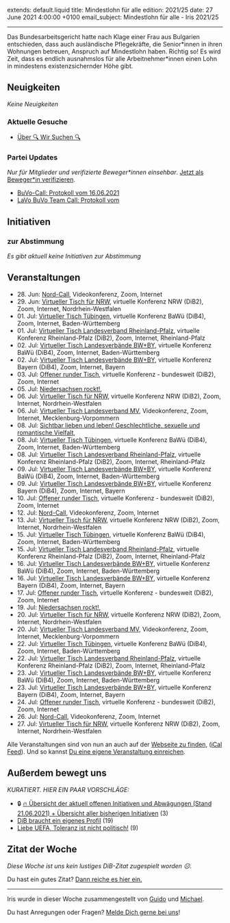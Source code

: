 
extends: default.liquid
title: Mindestlohn für alle
edition: 2021/25
date: 27 June 2021 4:00:00 +0100
email_subject: Mindestlohn für alle - Iris 2021/25

---
Das Bundesarbeitsgericht hatte nach Klage einer Frau aus Bulgarien entschieden, dass auch ausländische Pflegekräfte, die Senior\*innen in ihren Wohnungen betreuen, Anspruch auf Mindestlohn haben.
Richtig so! Es wird Zeit, dass es endlich ausnahmslos für alle Arbeitnehmer\*innen einen Lohn in mindestens existenzsichernder Höhe gibt.

## Neuigkeiten

_Keine Neuigkeiten_

### Aktuelle Gesuche

 - [Über 🔍 Wir Suchen 🔍](https://marktplatz.dib.de/t/ueber-wir-suchen/8837)

### Partei Updates

_Nur für Mitglieder und verifizierte Beweger\*innen einsehbar_. [Jetzt als Beweger\*in verifizieren](https://dib.de/bewegerin-werden/).

 - [BuVo-Call: Protokoll vom 16.06.2021](https://marktplatz.dib.de/t/buvo-call-protokoll-vom-16-06-2021/38294)
 - [LaVo BuVo Team Call: Protokoll vom](https://marktplatz.dib.de/t/lavo-buvo-team-call-protokoll-vom/38293)

## Initiativen

### zur Abstimmung
_Es gibt aktuell keine Initiativen zur Abstimmung_

## Veranstaltungen

 - 28.&nbsp;Jun: [Nord-Call](https://dib.de/veranstaltungen/nord-call-2021-06-28/), Videokonferenz, Zoom, Internet
 - 29.&nbsp;Jun: [Virtueller Tisch für NRW](https://dib.de/veranstaltungen/virtueller-tisch-landesverbaende-bwby-2021-06-29/), virtuelle Konferenz NRW (DiB2), Zoom, Internet, Nordrhein-Westfalen
 - 01.&nbsp;Jul: [Virtueller Tisch Tübingen](https://dib.de/veranstaltungen/virtueller-tisch-tuebingen-2021-07-01/), virtuelle Konferenz BaWü (DiB4), Zoom, Internet, Baden-Württemberg
 - 01.&nbsp;Jul: [Virtueller Tisch Landesverband Rheinland-Pfalz](https://dib.de/veranstaltungen/virtueller-tisch-landesverband-rheinland-pfalz-2021-07-01/), virtuelle Konferenz Rheinland-Pfalz (DiB2), Zoom, Internet, Rheinland-Pfalz
 - 02.&nbsp;Jul: [Virtueller Tisch Landesverbände BW+BY](https://dib.de/veranstaltungen/virtueller-tisch-landesverbaende-bwby-3-2021-07-02/), virtuelle Konferenz BaWü (DiB4), Zoom, Internet, Baden-Württemberg
 - 02.&nbsp;Jul: [Virtueller Tisch Landesverbände BW+BY](https://dib.de/veranstaltungen/virtueller-tisch-landesverbaende-bwby-2-2021-07-02/), virtuelle Konferenz Bayern (DiB4), Zoom, Internet, Bayern
 - 03.&nbsp;Jul: [Offener runder Tisch](https://dib.de/veranstaltungen/offener-runder-tisch-2021-07-03/), virtuelle Konferenz - bundesweit (DiB2), Zoom, Internet
 - 05.&nbsp;Jul: [Niedersachsen rockt!](https://dib.de/veranstaltungen/niedersachsen-call-2021-07-05/), 
 - 06.&nbsp;Jul: [Virtueller Tisch für NRW](https://dib.de/veranstaltungen/virtueller-tisch-landesverbaende-bwby-2021-07-06/), virtuelle Konferenz NRW (DiB2), Zoom, Internet, Nordrhein-Westfalen
 - 06.&nbsp;Jul: [Virtueller Tisch Landesverband MV](https://dib.de/veranstaltungen/mv-call-2021-07-06/), Videokonferenz, Zoom, Internet, Mecklenburg-Vorpommern
 - 08.&nbsp;Jul: [Sichtbar lieben und leben! Geschlechtliche, sexuelle und romantische Vielfalt](https://dib.de/veranstaltungen/sichtbar-lieben-und-leben-geschlechtliche-sexuelle-und-romantische-vielfalt/), 
 - 08.&nbsp;Jul: [Virtueller Tisch Tübingen](https://dib.de/veranstaltungen/virtueller-tisch-tuebingen-2021-07-08/), virtuelle Konferenz BaWü (DiB4), Zoom, Internet, Baden-Württemberg
 - 08.&nbsp;Jul: [Virtueller Tisch Landesverband Rheinland-Pfalz](https://dib.de/veranstaltungen/virtueller-tisch-landesverband-rheinland-pfalz-2021-07-08/), virtuelle Konferenz Rheinland-Pfalz (DiB2), Zoom, Internet, Rheinland-Pfalz
 - 09.&nbsp;Jul: [Virtueller Tisch Landesverbände BW+BY](https://dib.de/veranstaltungen/virtueller-tisch-landesverbaende-bwby-3-2021-07-09/), virtuelle Konferenz BaWü (DiB4), Zoom, Internet, Baden-Württemberg
 - 09.&nbsp;Jul: [Virtueller Tisch Landesverbände BW+BY](https://dib.de/veranstaltungen/virtueller-tisch-landesverbaende-bwby-2-2021-07-09/), virtuelle Konferenz Bayern (DiB4), Zoom, Internet, Bayern
 - 10.&nbsp;Jul: [Offener runder Tisch](https://dib.de/veranstaltungen/offener-runder-tisch-2021-07-10/), virtuelle Konferenz - bundesweit (DiB2), Zoom, Internet
 - 12.&nbsp;Jul: [Nord-Call](https://dib.de/veranstaltungen/nord-call-2021-07-12/), Videokonferenz, Zoom, Internet
 - 13.&nbsp;Jul: [Virtueller Tisch für NRW](https://dib.de/veranstaltungen/virtueller-tisch-landesverbaende-bwby-2021-07-13/), virtuelle Konferenz NRW (DiB2), Zoom, Internet, Nordrhein-Westfalen
 - 15.&nbsp;Jul: [Virtueller Tisch Tübingen](https://dib.de/veranstaltungen/virtueller-tisch-tuebingen-2021-07-15/), virtuelle Konferenz BaWü (DiB4), Zoom, Internet, Baden-Württemberg
 - 15.&nbsp;Jul: [Virtueller Tisch Landesverband Rheinland-Pfalz](https://dib.de/veranstaltungen/virtueller-tisch-landesverband-rheinland-pfalz-2021-07-15/), virtuelle Konferenz Rheinland-Pfalz (DiB2), Zoom, Internet, Rheinland-Pfalz
 - 16.&nbsp;Jul: [Virtueller Tisch Landesverbände BW+BY](https://dib.de/veranstaltungen/virtueller-tisch-landesverbaende-bwby-3-2021-07-16/), virtuelle Konferenz BaWü (DiB4), Zoom, Internet, Baden-Württemberg
 - 16.&nbsp;Jul: [Virtueller Tisch Landesverbände BW+BY](https://dib.de/veranstaltungen/virtueller-tisch-landesverbaende-bwby-2-2021-07-16/), virtuelle Konferenz Bayern (DiB4), Zoom, Internet, Bayern
 - 17.&nbsp;Jul: [Offener runder Tisch](https://dib.de/veranstaltungen/offener-runder-tisch-2021-07-17/), virtuelle Konferenz - bundesweit (DiB2), Zoom, Internet
 - 19.&nbsp;Jul: [Niedersachsen rockt!](https://dib.de/veranstaltungen/niedersachsen-call-2021-07-19/), 
 - 20.&nbsp;Jul: [Virtueller Tisch für NRW](https://dib.de/veranstaltungen/virtueller-tisch-landesverbaende-bwby-2021-07-20/), virtuelle Konferenz NRW (DiB2), Zoom, Internet, Nordrhein-Westfalen
 - 20.&nbsp;Jul: [Virtueller Tisch Landesverband MV](https://dib.de/veranstaltungen/mv-call-2021-07-20/), Videokonferenz, Zoom, Internet, Mecklenburg-Vorpommern
 - 22.&nbsp;Jul: [Virtueller Tisch Tübingen](https://dib.de/veranstaltungen/virtueller-tisch-tuebingen-2021-07-22/), virtuelle Konferenz BaWü (DiB4), Zoom, Internet, Baden-Württemberg
 - 22.&nbsp;Jul: [Virtueller Tisch Landesverband Rheinland-Pfalz](https://dib.de/veranstaltungen/virtueller-tisch-landesverband-rheinland-pfalz-2021-07-22/), virtuelle Konferenz Rheinland-Pfalz (DiB2), Zoom, Internet, Rheinland-Pfalz
 - 23.&nbsp;Jul: [Virtueller Tisch Landesverbände BW+BY](https://dib.de/veranstaltungen/virtueller-tisch-landesverbaende-bwby-3-2021-07-23/), virtuelle Konferenz BaWü (DiB4), Zoom, Internet, Baden-Württemberg
 - 23.&nbsp;Jul: [Virtueller Tisch Landesverbände BW+BY](https://dib.de/veranstaltungen/virtueller-tisch-landesverbaende-bwby-2-2021-07-23/), virtuelle Konferenz Bayern (DiB4), Zoom, Internet, Bayern
 - 24.&nbsp;Jul: [Offener runder Tisch](https://dib.de/veranstaltungen/offener-runder-tisch-2021-07-24/), virtuelle Konferenz - bundesweit (DiB2), Zoom, Internet
 - 26.&nbsp;Jul: [Nord-Call](https://dib.de/veranstaltungen/nord-call-2021-07-26/), Videokonferenz, Zoom, Internet
 - 27.&nbsp;Jul: [Virtueller Tisch für NRW](https://dib.de/veranstaltungen/virtueller-tisch-landesverbaende-bwby-2021-07-27/), virtuelle Konferenz NRW (DiB2), Zoom, Internet, Nordrhein-Westfalen

Alle Veranstaltungen sind von nun an auch auf der [Webseite zu finden](https://dib.de/veranstaltungen/), ([iCal Feed](https://dib.de/?ical=1)). Und so kannst [Du eine eigene Veranstaltung einreichen](https://marktplatz.dib.de/t/eine-veranstaltung-auf-der-webseite-einreichen/21379).


## Außerdem bewegt uns

_KURATIERT. HIER EIN PAAR VORSCHLÄGE:_
 - 🔒 [:fire: Übersicht der aktuell offenen Initiativen und Abwägungen (Stand 21.06.2021) + Übersicht aller bisherigen Initiativen](https://marktplatz.dib.de/t/uebersicht-der-aktuell-offenen-initiativen-und-abwaegungen-stand-21-06-2021-uebersicht-aller-bisherigen-initiativen/8430) (3)
 - [DiB braucht ein eigenes Profil](https://marktplatz.dib.de/t/dib-braucht-ein-eigenes-profil/38320) (19)
 - [Liebe UEFA, Toleranz ist nicht politisch!](https://marktplatz.dib.de/t/liebe-uefa-toleranz-ist-nicht-politisch/38333) (9)


## Zitat der Woche
_Diese Woche ist uns kein lustiges DiB-Zitat zugespielt worden ☹._

Du hast ein gutes Zitat? [Dann reiche es hier ein.](https://marktplatz.dib.de/t/fortsetzung-lustige-dib-zitate/24431)


---

Iris wurde in dieser Woche zusammengestellt von [Guido](https://marktplatz.dib.de/u/Guido/) und [Michael](https://marktplatz.dib.de/u/MichaelVoss/).

Du hast Anregungen oder Fragen? [Melde Dich gerne bei uns](https://marktplatz.dib.de/t/neu-iris-die-woechtliche-zusammenfasssung-zum-sonntagsbrunch/10990)!


